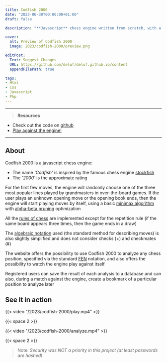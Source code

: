 ```yaml
---
title: Codfish 2000
date: "2023-06-30T00:00:00+01:00"
draft: false

description: "**Javascript** chess engine written from scratch, with a nice ui and a simple **PHP**-**MySQL** back-end"

cover:
  alt: Preview of Codfish 2000
  image: 2023/codfish-2000/preview.png

editPost:
  Text: Suggest Changes
  URL: https://github.com/deluf/deluf.github.io/content
  appendFilePath: true

tags:
- Html
- Css
- Javascript
- Php
---
```


---

> **Resources**

- Check out the code on [github](https://github.com/deluf/codfish-2000)
- [Play against the engine!](/2023/codfish-2000/demo/)

---

## About

Codfish 2000 is a javascript chess engine:                
- The name *'Codfish'* is inspired by the famous chess engine [stockfish](https://stockfishchess.org/)
- The *'2000'* is the approximate rating

For the first few moves, the engine will randomly choose one of the three most popular lines played by grandmasters in over-the-board games. If the user plays an unknown opening move or the opening book ends, then the engine will start playing moves by itself, using a basic [minimax algorithm](https://en.wikipedia.org/wiki/Minimax) with [alpha-beta pruning](https://en.wikipedia.org/wiki/Alpha%E2%80%93beta_pruning) optimization
        
All the [rules of chess](https://en.wikipedia.org/wiki/Rules_of_chess) are implemented except for the repetition rule (if the same board appears three times, then the game ends in a draw)

The [algebraic notation](https://en.wikipedia.org/wiki/Algebraic_notation_(chess)) used (the standard method for describing moves) is also slightly simplified and does not consider checks (+) and checkmates (#)
        
The website offers the possibility to use Codfish 2000 to analyze any chess position, specified via the standard [FEN](https://en.wikipedia.org/wiki/Forsyth%E2%80%93Edwards_Notation) notation, and also offers the possibility to watch the engine play against itself
    
Registered users can save the result of each analysis to a database and can also, during a match against the engine, create a bookmark of a particular position to analyze later
        

## See it in action

{{< video "/2023/codfish-2000/play.mp4" >}}

{{< space 2 >}}

{{< video "/2023/codfish-2000/analyze.mp4" >}}

{{< space 2 >}}

> Note: *Security was NOT a priority in this project (at least passwords are hashed)*
